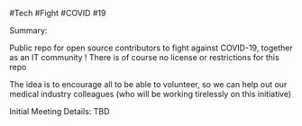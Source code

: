 #Tech #Fight #COVID #19

Summary:

Public repo for open source contributors to fight against COVID-19, together as an IT community ! There is of course no license or restrictions for this repo

The idea is to encourage all to be able to volunteer, so we can help out our medical industry colleagues (who will be working tirelessly on this initiative)

Initial Meeting Details: TBD
